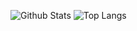 ![Github Stats](https://github-readme-stats.vercel.app/api?username=hminkoo10&show_icons=true)
![Top Langs](https://github-readme-stats.vercel.app/api/top-langs/?username=anuraghazra&langs_count=8)
